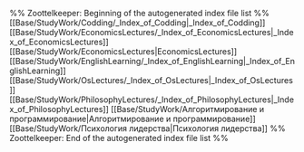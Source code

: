 %% Zoottelkeeper: Beginning of the autogenerated index file list  %%
 [[Base/StudyWork/Codding/_Index_of_Codding|_Index_of_Codding]]
 [[Base/StudyWork/EconomicsLectures/_Index_of_EconomicsLectures|_Index_of_EconomicsLectures]]
 [[Base/StudyWork/EconomicsLectures|EconomicsLectures]]
 [[Base/StudyWork/EnglishLearning/_Index_of_EnglishLearning|_Index_of_EnglishLearning]]
 [[Base/StudyWork/OsLectures/_Index_of_OsLectures|_Index_of_OsLectures]]
 [[Base/StudyWork/PhilosophyLectures/_Index_of_PhilosophyLectures|_Index_of_PhilosophyLectures]]
 [[Base/StudyWork/Алгоритмирование и программирование|Алгоритмирование и программирование]]
 [[Base/StudyWork/Психология лидерства|Психология лидерства]]
%% Zoottelkeeper: End of the autogenerated index file list  %%
